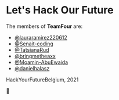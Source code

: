 # Let's Hack Our Future

The members of **TeamFour** are:

- [@lauraramirez220612](/LAURA.md) 
- [@Senait-coding](/Senait%20README.md)
- [@TatsianaRud](/TatsianaRud.md)
- [@bringmetheaxx]()
- [@Moamin-AbuEwaida](/Moamin.md)
- [@danielhalasz](/danielhalasz.md)

HackYourFutureBelgium, 2021

:rocket:
